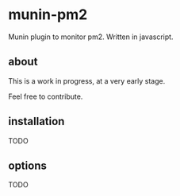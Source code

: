 # munin-pm2

Munin plugin to monitor pm2. Written in javascript.

## about

This is a work in progress, at a very early stage.

Feel free to contribute.

## installation

TODO

## options

TODO
